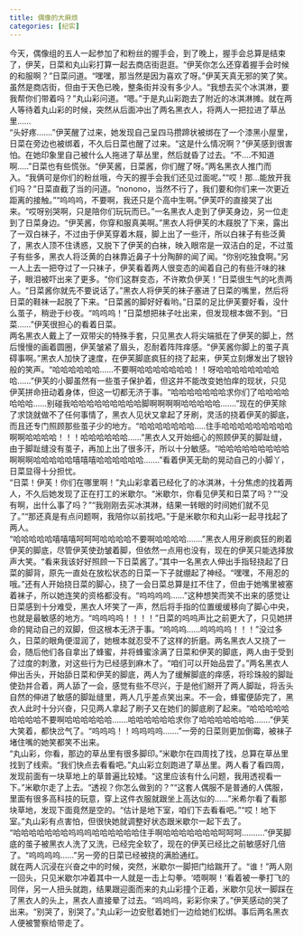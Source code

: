 ```yaml
---
title: 偶像的大麻烦
categories: [纪实]
---
```


今天，偶像组的五人一起参加了和粉丝的握手会，到了晚上，握手会总算是结束了，伊芙，日菜和丸山彩打算一起去商店街逛逛。“伊芙你怎么还穿着握手会时候的和服啊？”日菜问道。“嘿嘿，那当然是因为喜欢了呀。”伊芙天真无邪的笑了笑。虽然是商店街，但由于天色已晚，整条街并没有多少人。“我想去买个冰淇淋，要我帮你们带着吗？”丸山彩问道。“嗯。”于是丸山彩跑去了附近的冰淇淋摊。就在两人等待着丸山彩的时候，突然从后面冲出了两名黑衣人，将两人一把拉进了草丛里……<br>“头好疼……\.”伊芙醒了过来，她发现自己呈四马攒蹄状被绑在了一个漆黑小屋里，日菜在旁边也被绑着，不久后日菜也醒了过来。“这是什么情况啊？”伊芙感到很害怕。在她印象里自己被什么人拖进了草丛里，然后就昏了过去。“不…\.不知道啊…\.\.”日菜也有些慌张。“伊芙酱，日菜酱，你们醒了呀。”两名黑衣人推门而入。“我俩可是你们的粉丝哦，今天的握手会我们还见过面呢。”“哎！那…能放开我们吗？”日菜直截了当的问道。“nonono，当然不行了，我们要和你们来一次更近距离的接触。”“呜呜呜，不要啊，我还只是个高中生啊。”伊芙吓的直接哭了出来。“哎呀别哭啊，只是陪你们玩玩而已。”一名黑衣人走到了伊芙身边，另一位走到了日菜身边。“伊芙酱，你穿和服真美啊。”黑衣人将伊芙的木屐脱了下来，露出了一双白袜子，不过由于伊芙穿着木屐，脚上出了一些汗，所以白袜子有些泛黄了，黑衣人顶不住诱惑，又脱下了伊芙的白袜，映入眼帘是一双洁白的足，不过茧子有些多，黑衣人将泛黄的白袜靠近鼻子十分陶醉的闻了闻。“你别吃独食啊。”另一人上去一把夺过了一只袜子，伊芙看着两人很变态的闻着自己的有些汗味的袜子，眼泪被吓出来了更多。“你们这群变态，不许欺负伊芙！”日菜很生气的叱责两人。“日菜酱你就先不要说话了。”黑衣人将伊芙的袜子塞进了日菜的嘴里，然后将日菜的鞋袜一起脱了下来。“日菜酱的脚好好看哟。”日菜的足比伊芙要好看，没什么茧子，稍逊于纱夜。“呜呜呜！”日菜想把袜子吐出来，但发现根本做不到。“日菜……”伊芙很担心的看着日菜。<br>两名黑衣人戴上了一双带尖的特殊手套，只见黑衣人将尖端抵在了伊芙的脚上，然后慢慢的画着圆圈，伊芙皱紧了眉头，忍耐着阵阵痒感。“伊芙酱你脚上的茧子真碍事啊。”黑衣人加快了速度，在伊芙脚底疯狂的挠了起来，伊芙立刻爆发出了银铃般的笑声。“哈哈哈哈哈哈……不要啊哈哈哈哈哈哈哈！！呀哈哈哈哈哈哈哈哈哈……”伊芙的小脚虽然有一些茧子保护着，但这并不能改变她怕痒的现状，只见伊芙拼命扭动着身体，但这一切都无济于事。“哈哈哈哈哈哈哈求你们了哈哈哈哈哈哈哈……别碰我哈哈哈哈哈哈哈哈哈脚啊啊啊啊哈哈哈哈哈……\.”现在的伊芙除了求饶就做不了任何事情了，黑衣人见状又拿起了牙刷，灵活的挠着伊芙的脚底，而且还专门照顾那些茧子少的地方。“哈哈哈哈哈哈哈…\.\.住手哈哈哈哈哈哈哈哈哈啊啊哈哈哈哈！！！哈哈哈哈哈哈……”黑衣人又开始细心的照顾伊芙的脚趾缝，由于脚趾缝没有茧子，再加上出了很多汗，所以十分敏感。“哈哈哈哈哈哈哈哈哈啊啊啊哈哈哈哈哈嘻嘻嘻哈哈哈哈哈哈……\.”看着伊芙无助的晃动自己的小脚丫，日菜显得十分担忧。<br>“日菜！伊芙！你们在哪里啊！”丸山彩拿着已经化了的冰淇淋，十分焦虑的找着两人，不久后她发现了正在打工的米歇尔。“米歇尔，你看见伊芙和日菜了吗？”“没有啊，出什么事了吗？”“我刚刚去买冰淇淋，结果一转眼的时间她们就不见了。”“那还真是有点问题啊，我陪你以前找吧。”于是米歇尔和丸山彩一起寻找起了两人。<br>“哈哈哈哈哈嘻嘻嘻呵呵呵哈哈哈哈不要啊哈哈哈哈……\.”黑衣人用牙刷疯狂的刷着伊芙的脚底，尽管伊芙使劲皱着脚，但依然一点用也没有，现在的伊芙只能选择放声大笑。“看来我该好好照顾一下日菜酱了。”其中一名黑衣人伸出手指轻挠起了日菜的脚背，原先一直处在放松状态的日菜一下子就绷起了神经。“嘿嘿，不用忍的哦。”还有人开始挠日菜的脚心，挠了一会日菜总算是扛不住了，但由于她嘴里被塞着袜子，所以她连笑的资格都没有。“呜呜呜呜……”这种想笑而笑不出来的感觉让日菜感到十分难受，黑衣人坏笑了一声，然后将手指的位置缓缓移向了脚心中央，也就是最敏感的地方。“呜呜呜呜！！！！”日菜的呜呜声比之前更大了，只见她拼命的晃动自己的双脚，但这根本无济于事。“呜呜呜……呜呜呜呜！！！”没过多久，日菜的眼角便湿润了，她根本就忍受不了这样的折磨。两名黑衣人又挠了一会，随后他们各自拿出了蜂蜜，并将蜂蜜涂满了日菜和伊芙的脚底，两人由于受到了过度的刺激，对这些行为已经感到麻木了。“咱们可以开始品尝了。”两名黑衣人伸出舌头，开始舔日菜和伊芙的脚底，两人为了缓解脚底的痒感，将珍珠般的脚趾使劲并合着，两人舔了一会，感觉有些不尽兴，于是他们掰开了两人脚趾，将舌头自然的伸进了敏感的脚趾缝里，两人几乎差点笑出来。不一会，蜂蜜便舔完了，黑衣人此时十分兴奋，只见两人拿起了刷子又在她们的脚底刷了起来。“哈哈哈哈哈哈哈哈哈不要啊哈哈哈哈哈哈……\.哈哈哈哈哈哈求你了哈哈哈哈哈哈哈……\.”伊芙大笑着，都快岔气了。“呜呜呜！！呜呜呜呜……\.”一旁的日菜则更加倒霉，被袜子堵住嘴的她笑都笑不出来。<br>“丸山彩，你看，那边的草丛里有很多脚印。”米歇尔在四周找了找，总算在草丛里找到了线索。“我们快点去看看吧。”丸山彩立刻跑进了草丛里。两人看了看四周，发现前面有一块草地上的草普遍比较矮。“这里应该有什么问题，我用透视看一下。”米歇尔走了上去。“透视？你怎么做到的？”“这套人偶服不是普通的人偶服，里面有很多高科技的玩意，穿上这件衣服就跟坐上高达似的……”米希尔看了看那块草地，发现下面竟然是空的。“估计是地下室，咱们下去看看吧。”“哎！地下室。”丸山彩有点害怕，但很快她就调整好状态跟米歇尔一起下去了。<br>“哈哈哈哈哈哈哈呜呜呜哈哈哈哈哈哈住手啊哈哈哈哈哈哈哈呵呵呵………\.”伊芙脚底的茧子被黑衣人洗了又洗，已经完全软了，现在的伊芙已经比之前敏感好几倍了。“呜呜呜呜……”另一旁的日菜已经被挠的满脸通红。<br>就在两人沉浸在兴奋之中的时候，突然，米歇尔一脚把门给踹开了。“谁！”两人刚一回头，只见米歇尔冲着其中一人就是一击上勾拳。‘唔啊啊！’看着被一拳打飞的同伴，另一人扭头就跑，结果跟迎面而来的丸山彩撞个正着，米歇尔见状一脚踩在了黑衣人的头上，黑衣人直接晕了过去。“呜呜呜，彩彩你来了。”伊芙感动的哭了出来。“别哭了，别哭了。”丸山彩一边安慰着她们一边给她们松绑。事后两名黑衣人便被警察给带走了。